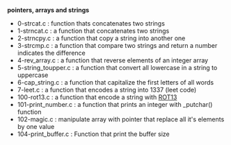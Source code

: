 **pointers, arrays and strings**

* 0-strcat.c : function thats concatenates two strings
* 1-strncat.c : a function that concatenates two strings
* 2-strncpy.c : a function that copy a string into another one
* 3-strcmp.c : a function that compare two strings and return a number indicates the difference
* 4-rev_array.c : a function that reverse elements of an integer array
* 5-string_toupper.c : a function that convert all lowercase in a string to uppercase
* 6-cap_string.c : a function that capitalize the first letters of all words
* 7-leet.c : a function that encodes a string into 1337 (leet code)
* 100-rot13.c : a function that encode a string with [ROT13](https://en.wikipedia.org/wiki/ROT13 "ROT13")
* 101-print_number.c : a function that prints an integer with _putchar() function
* 102-magic.c : manipulate array with pointer that replace all it's elements by one value
* 104-print_buffer.c : Function that print the buffer size

